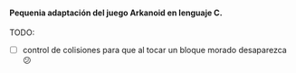 #### Pequenia adaptación del juego Arkanoid en lenguaje C.

TODO:
* [ ] control de colisiones para que al tocar un bloque morado desaparezca :confused:
